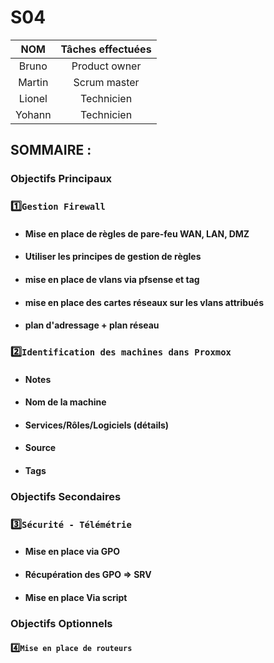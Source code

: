 # S04

| **NOM** | **Tâches effectuées** |
| :--: | :----------: |
| Bruno  | Product owner |
| Martin  | Scrum master |
| Lionel | Technicien  |
| Yohann | Technicien  |

## SOMMAIRE :
### Objectifs Principaux
### 1️⃣`Gestion Firewall`
* #### Mise en place de règles de pare-feu WAN, LAN, DMZ
* #### Utiliser les principes de gestion de règles
* #### mise en place de vlans via pfsense et tag
* #### mise en place des cartes réseaux sur les vlans attribués
* #### plan d'adressage + plan réseau
### 2️⃣`Identification des machines dans Proxmox` 
* #### Notes
* #### Nom de la machine
* #### Services/Rôles/Logiciels (détails)
* #### Source
* #### Tags
### Objectifs Secondaires
### 3️⃣`Sécurité - Télémétrie` 
* #### Mise en place via GPO
* #### Récupération des GPO => SRV
* #### Mise en place Via script
### Objectifs Optionnels
#### 4️⃣`Mise en place de routeurs`
